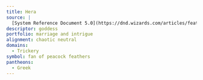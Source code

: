 ```yaml
---
title: Hera
source: |
  [System Reference Document 5.0](https://dnd.wizards.com/articles/features/systems-reference-document-srd)
descriptor: goddess
portfolio: marriage and intrigue
alignment: chaotic neutral
domains:
  - Trickery
symbol: fan of peacock feathers
pantheons:
  - Greek
---
```

